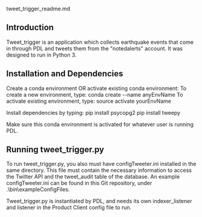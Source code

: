 tweet_trigger_readme.md

Introduction
------------

Tweet_trigger is an application which collects earthquake events that come in through PDL and tweets them from the "notedalerts" account. It was designed to run in Python 3. 

Installation and Dependencies
-----------------------------

Create a conda environment OR activate existing conda environment:
    To create a new environment, type: conda create --name anyEnvName
    To activate existing environment, type: source activate yourEnvName

Install dependencies by typing:
    pip install psycopg2
    pip install tweepy

Make sure this conda environment is activated for whatever user is running PDL. 

Running tweet_trigger.py
------------------------

To run tweet_trigger.py, you also must have configTweeter.ini installed in the same directory. This file must contain the necessary information to access the Twitter API and the tweet_audit table of the database. An example configTweeter.ini can be found in this Git repository, under .\bin\exampleConfigFiles\.

Tweet_trigger.py is instantiated by PDL, and needs its own indexer_listener and listener in the Product Client config file to run. 
